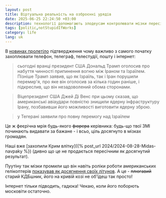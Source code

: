 ```yaml
---
layout: post
title: Віртуальна реальність на озброєнні урядів
date: 2025-06-25 22:24:50 +03:00
description: технології допомагають злодеусам контролювати мізки пересічних
tags: [politic,notStupidIfWorks]
category: life
lang: uk
---
```


В 
[новинах пролетіло](https://www.slovoidilo.ua/2025/06/24/novyna/svit/iranska-vlada-oholosyla-pro-peremohu-konflikti-izrayilem)
підтвердження чому важливо з самого початку захоплювати телефон, телеграф, телестудії, пошту і інтернет:

> сьогодні вранці президент США Дональд Трамп оголосив про набуття чинності припинення вогню між Іраном та Ізраїлем. Пізніше Трамп заявив, що як Ізраїль, так і Іран порушили перемир'я, про яке він оголосив за кілька годин раніше, і підкреслив, що він незадоволений обома сторонами.

> Віцепрезидент США Джей Ді Венс при цьому сказав, що американські авіаудари повністю знищили ядерну інфраструктуру Ірану, позбавивши його можливості виготовити ядерну зброю.

> у Тегерані заявили про повну перемогу над Ізраїлем 

Це ж феєрічна мрія будь-якого ~~фюрера~~ керівника:
будь-що твої ЗМІ починають видавати за бажане - і всьо, ціль досягнуто в мізках громадян. 

Наші вже [захопили Крим влітку]({% post_url 2024/2024-08-28-Midas-navpaky %}) (дивно що це не продається пересічним як досягнутий результат).

Пуутіну так мізки промили що він навіть роліки роботи американських гелікоптерів 
[показував як досягнення своїх літунов](https://www.ukrinform.ua/rubric-world/2251203-putin-pokazav-u-filmi-olivera-stouna-fejkovoe-video-zmi.html).
А це - ~~плюгавий~~ старий КДБшник, його на кривій козі не об'їдеш так просто! 

Інтернет тільки підводить, гадюка!
Чекаю, коли його поборють московіти остаточно.

